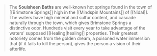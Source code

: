 > The **Soulsheen Baths** are well-known hot springs found in the town of [[Brimstone Springs]] high in the [[Mindspin Mountains]] of [[Nidal]]. The waters have high mineral and sulfur content, and cascade naturally through the town, which gives Brimstone Springs a distinctive odor. Hundreds visit every year to take advantage of the waters' supposed [[Healing|healing]] properties. Their greatest notoriety comes from the golden dream, a poisoned water immersion that (if it fails to kill the person), gives the person a vision of their afterlife.








